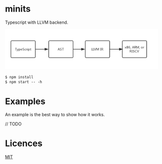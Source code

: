 # minits

Typescript with LLVM backend.

![img](/res/flow.png)

```
$ npm install
$ npm start -- -h
```

# Examples

An example is the best way to show how it works.

// TODO

# Licences

[MIT](/LICENSE)
